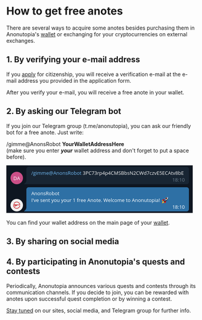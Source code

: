 # How to get free anotes

There are several ways to acquire some anotes besides purchasing them in Anonutopia's [wallet](https://wallet.anonutopia.com) or exchanging for your cryptocurrencies on external exchanges. 


## 1. By verifying your e-mail address

If you [apply](https://www.anonutopia.com/apply/) for citizenship, you will receive a verification e-mail at the e-mail address you provided in the application form.

After you verify your e-mail, you will receive a free anote in your wallet. 


## 2. By asking our Telegram bot

If you join our Telegram group (t.me/anonutopia), you can ask our friendly bot for a free anote. Just write:

/gimme@AnonsRobot **YourWalletAddressHere**<br/>(make sure you enter _**your**_ wallet address and don't forget to put a space before).

![Anonutopia - Telegram Bot](https://github.com/anonutopia/docs.anonutopia.com/blob/master/files/get-free-anotes/telegram.png)

You can find your wallet address on the main page of your [wallet](https://wallet.anonutopia.com).

## 3. By sharing on social media        


## 4. By participating in Anonutopia's quests and contests 

Periodically, Anonutopia announces various quests and contests through its communication channels. If you decide to join, you can be rewarded with anotes upon successful quest completion or by winning a contest.

[Stay tuned](https://www.anonutopia.com/contact/) on our sites, social media, and Telegram group for further info.   
